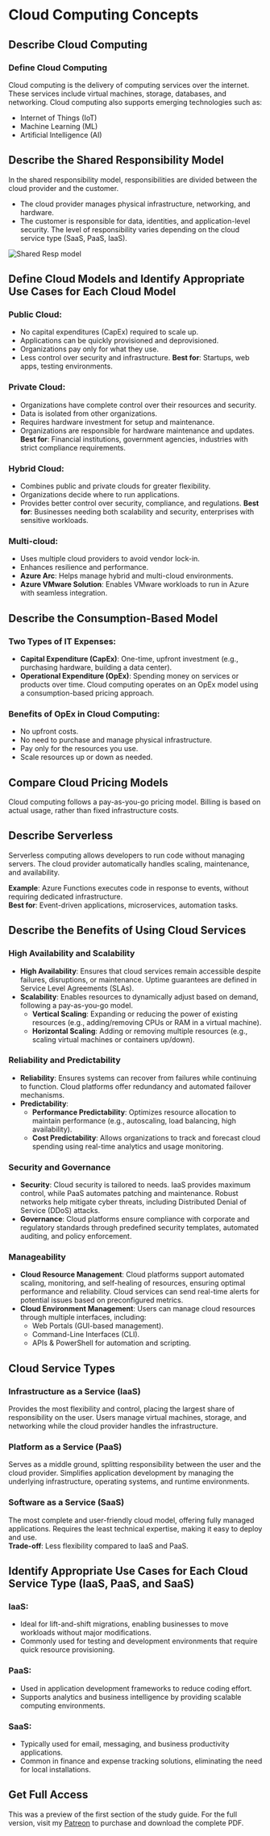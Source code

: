 # Cloud Computing Concepts

## Describe Cloud Computing
### Define Cloud Computing
Cloud computing is the delivery of computing services over the internet. These services include virtual machines, storage, databases, and networking. Cloud computing also supports emerging technologies such as:
- Internet of Things (IoT)
- Machine Learning (ML)
- Artificial Intelligence (AI)

## Describe the Shared Responsibility Model
In the shared responsibility model, responsibilities are divided between the cloud provider and the customer.
- The cloud provider manages physical infrastructure, networking, and hardware.
- The customer is responsible for data, identities, and application-level security.
The level of responsibility varies depending on the cloud service type (SaaS, PaaS, IaaS).

![Shared Resp  model](https://github.com/user-attachments/assets/ab974150-3e58-4c13-8818-1f459bef7f68)

## Define Cloud Models and Identify Appropriate Use Cases for Each Cloud Model
### Public Cloud:
- No capital expenditures (CapEx) required to scale up.
- Applications can be quickly provisioned and deprovisioned.
- Organizations pay only for what they use.
- Less control over security and infrastructure.
**Best for**: Startups, web apps, testing environments.

### Private Cloud:
- Organizations have complete control over their resources and security.
- Data is isolated from other organizations.
- Requires hardware investment for setup and maintenance.
- Organizations are responsible for hardware maintenance and updates.
**Best for**: Financial institutions, government agencies, industries with strict compliance requirements.

### Hybrid Cloud:
- Combines public and private clouds for greater flexibility.
- Organizations decide where to run applications.
- Provides better control over security, compliance, and regulations.
**Best for**: Businesses needing both scalability and security, enterprises with sensitive workloads.

### Multi-cloud:
- Uses multiple cloud providers to avoid vendor lock-in.
- Enhances resilience and performance.
- **Azure Arc**: Helps manage hybrid and multi-cloud environments.
- **Azure VMware Solution**: Enables VMware workloads to run in Azure with seamless integration.

## Describe the Consumption-Based Model
### Two Types of IT Expenses:
- **Capital Expenditure (CapEx)**: One-time, upfront investment (e.g., purchasing hardware, building a data center).
- **Operational Expenditure (OpEx)**: Spending money on services or products over time.
Cloud computing operates on an OpEx model using a consumption-based pricing approach.

### Benefits of OpEx in Cloud Computing:
- No upfront costs.
- No need to purchase and manage physical infrastructure.
- Pay only for the resources you use.
- Scale resources up or down as needed.

## Compare Cloud Pricing Models
Cloud computing follows a pay-as-you-go pricing model. Billing is based on actual usage, rather than fixed infrastructure costs.

## Describe Serverless
Serverless computing allows developers to run code without managing servers. The cloud provider automatically handles scaling, maintenance, and availability.

**Example**: Azure Functions executes code in response to events, without requiring dedicated infrastructure.  
**Best for**: Event-driven applications, microservices, automation tasks.

## Describe the Benefits of Using Cloud Services
### High Availability and Scalability
- **High Availability**: Ensures that cloud services remain accessible despite failures, disruptions, or maintenance. Uptime guarantees are defined in Service Level Agreements (SLAs).
- **Scalability**: Enables resources to dynamically adjust based on demand, following a pay-as-you-go model.
    - **Vertical Scaling**: Expanding or reducing the power of existing resources (e.g., adding/removing CPUs or RAM in a virtual machine).
    - **Horizontal Scaling**: Adding or removing multiple resources (e.g., scaling virtual machines or containers up/down).

### Reliability and Predictability
- **Reliability**: Ensures systems can recover from failures while continuing to function. Cloud platforms offer redundancy and automated failover mechanisms.
- **Predictability**:
    - **Performance Predictability**: Optimizes resource allocation to maintain performance (e.g., autoscaling, load balancing, high availability).
    - **Cost Predictability**: Allows organizations to track and forecast cloud spending using real-time analytics and usage monitoring.

### Security and Governance
- **Security**: Cloud security is tailored to needs. IaaS provides maximum control, while PaaS automates patching and maintenance. Robust networks help mitigate cyber threats, including Distributed Denial of Service (DDoS) attacks.
- **Governance**: Cloud platforms ensure compliance with corporate and regulatory standards through predefined security templates, automated auditing, and policy enforcement.

### Manageability
- **Cloud Resource Management**: Cloud platforms support automated scaling, monitoring, and self-healing of resources, ensuring optimal performance and reliability. Cloud services can send real-time alerts for potential issues based on preconfigured metrics.
- **Cloud Environment Management**: Users can manage cloud resources through multiple interfaces, including:
    - Web Portals (GUI-based management).
    - Command-Line Interfaces (CLI).
    - APIs & PowerShell for automation and scripting.

## Cloud Service Types
### Infrastructure as a Service (IaaS)
Provides the most flexibility and control, placing the largest share of responsibility on the user. Users manage virtual machines, storage, and networking while the cloud provider handles the infrastructure.

### Platform as a Service (PaaS)
Serves as a middle ground, splitting responsibility between the user and the cloud provider. Simplifies application development by managing the underlying infrastructure, operating systems, and runtime environments.

### Software as a Service (SaaS)
The most complete and user-friendly cloud model, offering fully managed applications. Requires the least technical expertise, making it easy to deploy and use.  
**Trade-off**: Less flexibility compared to IaaS and PaaS.

## Identify Appropriate Use Cases for Each Cloud Service Type (IaaS, PaaS, and SaaS)
### IaaS:
- Ideal for lift-and-shift migrations, enabling businesses to move workloads without major modifications.
- Commonly used for testing and development environments that require quick resource provisioning.

### PaaS:
- Used in application development frameworks to reduce coding effort.
- Supports analytics and business intelligence by providing scalable computing environments.

### SaaS:
- Typically used for email, messaging, and business productivity applications.
- Common in finance and expense tracking solutions, eliminating the need for local installations.

## Get Full Access

This was a preview of the first section of the study guide. For the full version, visit my [Patreon](https://www.patreon.com/0xFutureLearning/shop/az-900-microsoft-azure-fundamentals-1121439?source=storefront) to purchase and download the complete PDF.

